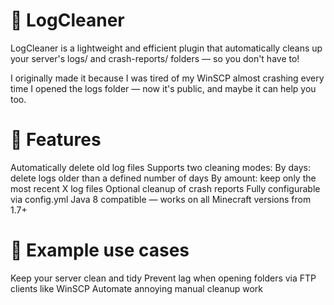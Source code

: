 # 🧹 LogCleaner

LogCleaner is a lightweight and efficient plugin that automatically cleans up your server's logs/ and crash-reports/ folders — so you don't have to!

I originally made it because I was tired of my WinSCP almost crashing every time I opened the logs folder — now it's public, and maybe it can help you too.

# 🔧 Features

Automatically delete old log files
Supports two cleaning modes:
By days: delete logs older than a defined number of days
By amount: keep only the most recent X log files
Optional cleanup of crash reports
Fully configurable via config.yml
Java 8 compatible — works on all Minecraft versions from 1.7+

# 📂 Example use cases

Keep your server clean and tidy
Prevent lag when opening folders via FTP clients like WinSCP
Automate annoying manual cleanup work
